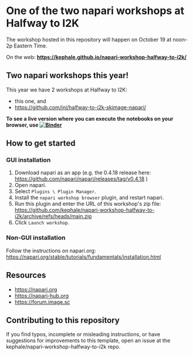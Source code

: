 # One of the two napari workshops at Halfway to I2K

The workshop hosted in this repository will happen on October 19 at noon-2p Eastern Time.

On the web: **https://kephale.github.io/napari-workshop-halfway-to-i2k/**

## Two napari workshops this year!

This year we have 2 workshops at Halfway to I2K:

- this one, and
- https://github.com/jni/halfway-to-i2k-skimage-napari/

**To see a live version where you can execute the notebooks on your browser, use [![Binder](https://mybinder.org/badge_logo.svg)](https://mybinder.org/v2/gh/kephale/napari-workshop-halfway-to-i2k/main)** 

## How to get started

### GUI installation

1. Download napari as an app (e.g. the 0.4.18 release here: https://github.com/napari/napari/releases/tag/v0.4.18 )
2. Open napari.
3. Select `Plugins \ Plugin Manager`.
4. Install the `napari workshop browser` plugin, and restart napari.
6. Run this plugin and enter the URL of this workshop's zip file: https://github.com/kephale/napari-workshop-halfway-to-i2k/archive/refs/heads/main.zip
7. Click `Launch workshop`.

### Non-GUI installation

Follow the instructions on napari.org: https://napari.org/stable/tutorials/fundamentals/installation.html

## Resources 

- https://napari.org
- https://napari-hub.org
- https://forum.image.sc

## Contributing to this repository

If you find typos, incomplete or misleading instructions, or have suggestions for improvements to this template, open an issue at the kephale/napari-workshop-halfway-to-i2k repo.
